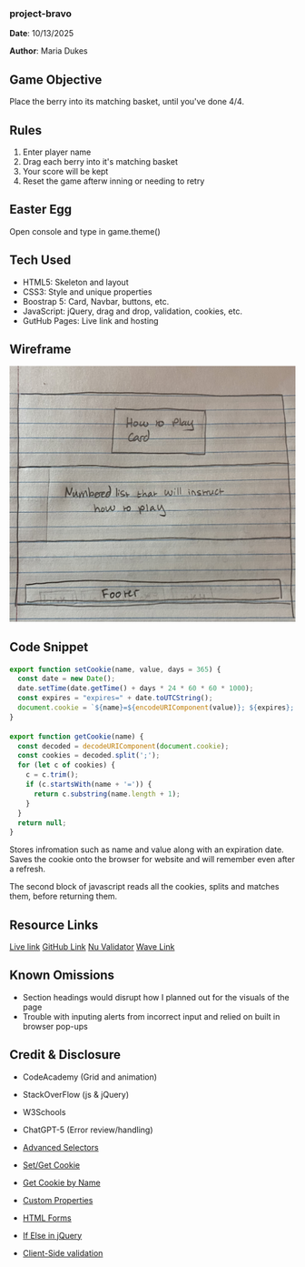 ### project-bravo

**Date**: 10/13/2025

**Author**: Maria Dukes

## Game Objective

Place the berry into its matching basket, until you've done 4/4.

## Rules

1. Enter player name
2. Drag each berry into it's matching basket 
3. Your score will be kept
4. Reset the game afterw inning or needing to retry

## Easter Egg

Open console and type in game.theme()

## Tech Used

- HTML5: Skeleton and layout
- CSS3: Style and unique properties
- Boostrap 5: Card, Navbar, buttons, etc.
- JavaScript: jQuery, drag and drop, validation, cookies, etc.
- GutHub Pages: Live link and hosting

## Wireframe

![howToPlay Wireframe](images/wireframe.jpg)

## Code Snippet

```js
export function setCookie(name, value, days = 365) {
  const date = new Date();
  date.setTime(date.getTime() + days * 24 * 60 * 60 * 1000);
  const expires = "expires=" + date.toUTCString();
  document.cookie = `${name}=${encodeURIComponent(value)}; ${expires}; path=/`;
}

export function getCookie(name) {
  const decoded = decodeURIComponent(document.cookie);
  const cookies = decoded.split(';');
  for (let c of cookies) {
    c = c.trim();
    if (c.startsWith(name + '=')) {
      return c.substring(name.length + 1);
    }
  }
  return null;
}
```
Stores infromation such as name and value along with an expiration date. Saves the cookie onto the browser for website and will remember even after a refresh.

The second block of javascript reads all the cookies, splits and matches them, before returning them.

## Resource Links

[Live link](https://mdukes0.github.io/project-bravo/)
[GitHub Link](https://github.com/mdukes0/project-bravo.git)
[Nu Validator](https://validator.w3.org/nu/?doc=https%3A%2F%2Fmdukes0.github.io/project-bravo/)
[Wave Link](https://wave.webaim.org/report#/https://mdukes0.github.io/project-bravo/)


## Known Omissions

- Section headings would disrupt how I planned out for the visuals of the page
- Trouble with inputing alerts from incorrect input and relied on built in browser pop-ups

## Credit & Disclosure

- CodeAcademy (Grid and animation)
- StackOverFlow (js & jQuery)
- W3Schools
- ChatGPT-5 (Error review/handling)

- [Advanced Selectors](https://www.geeksforgeeks.org/css/advanced-selectors-in-css/)
- [Set/Get Cookie](https://stackoverflow.com/questions/14573223/set-cookie-and-get-cookie-with-javascript)
- [Get Cookie by Name](https://stackoverflow.com/questions/10730362/get-cookie-by-name)
- [Custom Properties](https://developer.mozilla.org/en-US/docs/Web/CSS/CSS_cascading_variables/Using_CSS_custom_properties)
- [HTML Forms](https://www.w3schools.com/html/html_forms.asp)
- [If Else in jQuery](https://stackoverflow.com/questions/4520042/if-else-else-if-in-jquery-for-a-condition)
- [Client-Side validation](https://www.youtube.com/watch?v=rsd4FNGTRBw)





